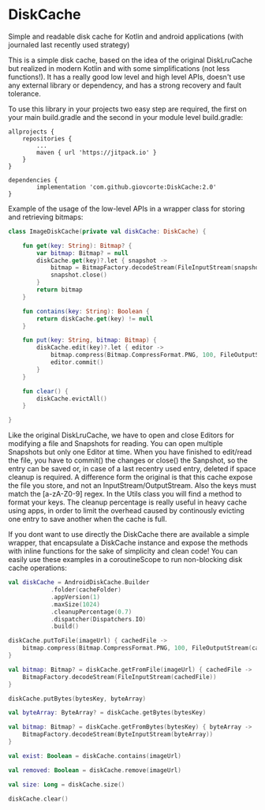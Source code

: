 # DiskCache
Simple and readable disk cache for Kotlin and android applications (with journaled last recently used strategy)

This is a simple disk cache, based on the idea of the original DiskLruCache but realized in modern Kotlin and with some simplifications (not less functions!). 
It has a really good low level and high level APIs, doesn't use any external library or dependency, and has a strong recovery and fault tolerance. 

To use this library in your projects two easy step are required, the first on your main build.gradle and the second in your module level build.gradle:

    allprojects {
		repositories {
			...
			maven { url 'https://jitpack.io' }
		}
	}

    dependencies {
	        implementation 'com.github.giovcorte:DiskCache:2.0'
	}

Example of the usage of the low-level APIs in a wrapper class for storing and retrieving bitmaps:

```kotlin
class ImageDiskCache(private val diskCache: DiskCache) {

    fun get(key: String): Bitmap? {
        var bitmap: Bitmap? = null
        diskCache.get(key)?.let { snapshot ->
            bitmap = BitmapFactory.decodeStream(FileInputStream(snapshot.file()))
            snapshot.close()
        }
        return bitmap
    }

    fun contains(key: String): Boolean {
        return diskCache.get(key) != null
    }

    fun put(key: String, bitmap: Bitmap) {
        diskCache.edit(key)?.let { editor ->
            bitmap.compress(Bitmap.CompressFormat.PNG, 100, FileOutputStream(editor.file()))
            editor.commit()
        }
    }

    fun clear() {
        diskCache.evictAll()
    }

}
```

Like the original DiskLruCache, we have to open and close Editors for modifying a file and Snapshots for reading. You can open multiple Snapshots but only one Editor at time.
When you have finished to edit/read the file, you have to commit() the changes or close() the Sanpshot, so the entry can be saved or, in case of a last recentry used entry, deleted if space cleanup is required. A difference form the original is that this cache expose the file you store, and not an InputStream/OutputStream. Also the keys must match the [a-zA-Z0-9] regex. In the Utils class you will find a method to format your keys.
The cleanup percentage is really useful in heavy cache using apps, in order to limit the overhead caused by continously evicting one entry to save another when the cache is full.

If you dont want to use directly the DiskCache there are available a simple wrapper, that encapsulate a DiskCache instance and expose the methods with inline functions for the sake of simplicity and clean code!
You can easily use these examples in a coroutineScope to run non-blocking disk cache operations:

```kotlin
val diskCache = AndroidDiskCache.Builder
			.folder(cacheFolder)
			.appVersion(1)
			.maxSize(1024)
			.cleanupPercentage(0.7)
			.dispatcher(Dispatchers.IO)
			.build()

diskCache.putToFile(imageUrl) { cachedFile ->
    bitmap.compress(Bitmap.CompressFormat.PNG, 100, FileOutputStream(cachedFile))
}

val bitmap: Bitmap? = diskCache.getFromFile(imageUrl) { cachedFile ->
    BitmapFactory.decodeStream(FileInputStream(cachedFile))
}

diskCache.putBytes(bytesKey, byteArray)

val byteArray: ByteArray? = diskCache.getBytes(bytesKey)

val bitmap: Bitmap? = diskCache.getFromBytes(bytesKey) { byteArray ->
    BitmapFactory.decodeStream(ByteInputStream(byteArray))
}

val exist: Boolean = diskCache.contains(imageUrl)

val removed: Boolean = diskCache.remove(imageUrl)

val size: Long = diskCache.size()

diskCache.clear()
```
